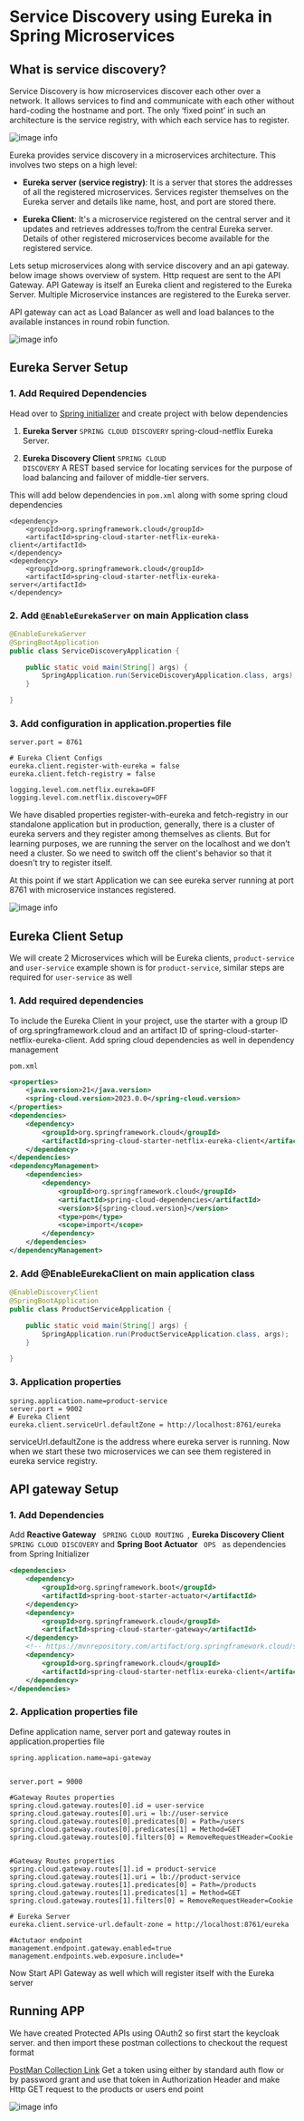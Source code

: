 # Service Discovery using Eureka in Spring Microservices



## What is service discovery?
Service Discovery is how microservices discover each other over a network. 
It allows services to find and communicate with each other without hard-coding the hostname and port. The only ‘fixed point’ in such an architecture is the service registry, with which each service has to register.


![image info](/images/eureka-service-discovery/service-registration.jpg)

Eureka provides service discovery in a microservices architecture. This involves two steps on a high level:
- <b>Eureka server (service registry)</b>: It is a server that stores the addresses of all the registered microservices. Services register themselves on the Eureka server and details like name, host, and port are stored there.

- <b>Eureka Client</b>: It's a microservice registered on the central server and it updates and retrieves addresses to/from the central Eureka server. Details of other registered microservices become available for the registered service.


Lets setup microservices along with service discovery and an api gateway.
below image shows overview of system. Http request are sent to the API Gateway. API Gateway is itself an Eureka client and registered to the Eureka 
Server. Multiple Microservice instances are registered to the Eureka server.

API gateway can act as Load Balancer as well and load balances to the available instances in round robin function. 

![image info](/images/eureka-service-discovery/eureka.png)

## Eureka Server Setup
### 1. Add Required Dependencies
Head over to [Spring initializer](https://start.spring.io/) and create project with below dependencies
1. <b>Eureka Server</b> <code>SPRING CLOUD DISCOVERY</code>
spring-cloud-netflix Eureka Server.

2. <b>Eureka Discovery Client</b> <code>SPRING CLOUD DISCOVERY</code>
A REST based service for locating services for the purpose of load balancing and failover of middle-tier servers.

This will add below dependencies in <code>pom.xml</code> along with some spring cloud dependencies

```
<dependency>
	<groupId>org.springframework.cloud</groupId>
	<artifactId>spring-cloud-starter-netflix-eureka-client</artifactId>
</dependency>
<dependency>
	<groupId>org.springframework.cloud</groupId>
	<artifactId>spring-cloud-starter-netflix-eureka-server</artifactId>
</dependency>
```
### 2. Add <code>@EnableEurekaServer</code> on main Application class
```java
@EnableEurekaServer
@SpringBootApplication
public class ServiceDiscoveryApplication {

	public static void main(String[] args) {
		SpringApplication.run(ServiceDiscoveryApplication.class, args);
	}

}
```

### 3. Add configuration in application.properties file
```
server.port = 8761

# Eureka Client Configs
eureka.client.register-with-eureka = false
eureka.client.fetch-registry = false

logging.level.com.netflix.eureka=OFF
logging.level.com.netflix.discovery=OFF
```

We have disabled properties register-with-eureka and fetch-registry in our standalone application but in production, generally, there is a cluster of eureka servers and they register among themselves as clients. But for learning purposes, we are running the server on the localhost and we don’t need a cluster. So we need to switch off the client's behavior so that it doesn't try to register itself. 

At this point if we start  Application we can see eureka server running at port 8761 with microservice instances registered.

![image info](/images/eureka-service-discovery/eureka-server-runnig-alone.png)


## Eureka Client Setup

We will create 2 Microservices which will be Eureka clients, <code>product-service</code> and <code>user-service</code> example shown is for <code>product-service</code>, similar steps are required for <code>user-service</code> as well

### 1. Add required dependencies

To include the Eureka Client in your project, use the starter with a group ID of org.springframework.cloud and an artifact ID of spring-cloud-starter-netflix-eureka-client. Add spring cloud dependencies as well in dependency management

<code>pom.xml</code>
```xml
<properties>
	<java.version>21</java.version>
	<spring-cloud.version>2023.0.0</spring-cloud.version>
</properties>
<dependencies>
	<dependency>
		<groupId>org.springframework.cloud</groupId>
		<artifactId>spring-cloud-starter-netflix-eureka-client</artifactId>
	</dependency>
</dependencies>
<dependencyManagement>
	<dependencies>
		<dependency>
			<groupId>org.springframework.cloud</groupId>
			<artifactId>spring-cloud-dependencies</artifactId>
			<version>${spring-cloud.version}</version>
			<type>pom</type>
			<scope>import</scope>
		</dependency>
	</dependencies>
</dependencyManagement>
```

### 2. Add @EnableEurekaClient on main application class
```java
@EnableDiscoveryClient
@SpringBootApplication
public class ProductServiceApplication {

	public static void main(String[] args) {
		SpringApplication.run(ProductServiceApplication.class, args);
	}

}
```

### 3. Application properties
```
spring.application.name=product-service
server.port = 9002
# Eureka Client
eureka.client.serviceUrl.defaultZone = http://localhost:8761/eureka
```

serviceUrl.defaultZone is the address where eureka server is running.
Now when we start these two microservices we can see them registered in eureka service registry.



## API gateway Setup
### 1. Add Dependencies
Add <b>Reactive Gateway</b> <code> SPRING CLOUD ROUTING </code>,  <b>Eureka Discovery Client</b> <code>SPRING CLOUD DISCOVERY</code> and  <b> Spring Boot Actuator </b> <code> OPS </code> as dependencies from Spring Initializer

```xml
<dependencies>
	<dependency>
		<groupId>org.springframework.boot</groupId>
		<artifactId>spring-boot-starter-actuator</artifactId>
	</dependency>
	<dependency>
		<groupId>org.springframework.cloud</groupId>
		<artifactId>spring-cloud-starter-gateway</artifactId>
	</dependency>
	<!-- https://mvnrepository.com/artifact/org.springframework.cloud/spring-cloud-starter-netflix-eureka-client -->
	<dependency>
		<groupId>org.springframework.cloud</groupId>
		<artifactId>spring-cloud-starter-netflix-eureka-client</artifactId>
	</dependency>
</dependencies>
```

### 2. Application properties file
Define application name, server port and gateway routes in application.properties file
```
spring.application.name=api-gateway


server.port = 9000

#Gateway Routes properties
spring.cloud.gateway.routes[0].id = user-service
spring.cloud.gateway.routes[0].uri = lb://user-service
spring.cloud.gateway.routes[0].predicates[0] = Path=/users
spring.cloud.gateway.routes[0].predicates[1] = Method=GET
spring.cloud.gateway.routes[0].filters[0] = RemoveRequestHeader=Cookie


#Gateway Routes properties
spring.cloud.gateway.routes[1].id = product-service
spring.cloud.gateway.routes[1].uri = lb://product-service
spring.cloud.gateway.routes[1].predicates[0] = Path=/products
spring.cloud.gateway.routes[1].predicates[1] = Method=GET
spring.cloud.gateway.routes[1].filters[0] = RemoveRequestHeader=Cookie

# Eureka Server
eureka.client.service-url.default-zone = http://localhost:8761/eureka

#Actutaor endpoint
management.endpoint.gateway.enabled=true
management.endpoints.web.exposure.include=*

``` 

Now Start API Gateway as well which will register itself with the Eureka server

## Running APP 
We have created Protected APIs using OAuth2 so first start the keycloak server. and then import these postman collections to checkout the request format

[PostMan Collection Link](/postman-collections/)
Get a token using either by standard auth flow or by password grant and use that token in Authorization Header and make Http GET request to the products or users end point

![image info](/images/eureka-service-discovery/api-request.png)


